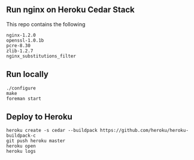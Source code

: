 ## Run nginx on Heroku Cedar Stack

This repo contains the following

    nginx-1.2.0
    openssl-1.0.1b
    pcre-8.30
    zlib-1.2.7
    nginx_substitutions_filter


## Run locally

    ./configure
    make
    foreman start

## Deploy to Heroku

    heroku create -s cedar --buildpack https://github.com/heroku/heroku-buildpack-c
    git push heroku master
    heroku open
    heroku logs

